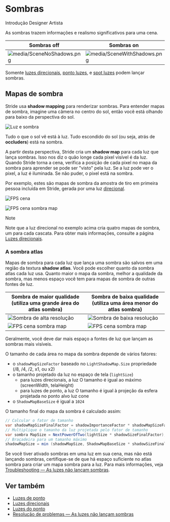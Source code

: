 # Sombras

<span class="badge text-bg-primary">Introdução</span>
<span class="badge text-bg-success">Designer</span>
<span class="badge text-bg-success">Artista </span>

As sombras trazem informações e realismo significativos para uma cena.

| Sombras **off** | Sombras **on** |
| -------------------------------------------------------- | ------------------------------------------------------------ |
| ![media/SceneNoShadows.png](media/SceneNoShadows.png) | ![media/SceneWithShadows.png](media/SceneWithShadows.png) |

Somente [ luzes direcionais](directional-lights.md), [ponto luzes](point-lights.md), e [spot luzes](spot-lights.md) podem lançar sombras.

## Mapas de sombra

Stride usa **shadow mapping** para renderizar sombras. Para entender mapas de sombra, imagine uma câmera no centro do sol, então você está olhando para baixo da perspectiva do sol.

![Luz e sombra](media/light-and-shadow.png)

Tudo o que o sol vê está à luz. Tudo escondido do sol (ou seja, atrás de **occluders**) está na sombra.

A partir desta perspectiva, Stride cria um **shadow map** para cada luz que lança sombras. Isso nos diz o quão longe cada pixel visível é da luz. Quando Stride torna a cena, verifica a posição de cada pixel no mapa da sombra para aprender se pode ser "visto" pela luz. Se a luz pode ver o pixel, a luz é iluminada. Se não puder, o pixel está na sombra.

Por exemplo, estes são mapas de sombra da amostra de tiro em primeira pessoa incluída em Stride, gerada por uma luz [direcional](directional-lights.md).

![FPS cena](media/fps-sample-scene.png)

![FPS cena sombra map](media/shadow-atlas-2x.png)

> [!Note]
> Note que a luz direcional no exemplo acima cria quatro mapas de sombra, um para cada cascata. Para obter mais informações, consulte a página [ Luzes direcionais](directional-lights.md).

### A sombra atlas

Mapas de sombra para cada luz que lança uma sombra são salvos em uma região da textura **shadow atlas**. Você pode escolher quanto da sombra atlas cada luz usa. Quanto maior o mapa da sombra, melhor a qualidade da sombra, mas menos espaço você tem para mapas de sombra de outras fontes de luz.

| Sombra de maior qualidade (utiliza uma grande área do atlas sombra) | Sombra de baixa qualidade (utiliza uma área menor do atlas sombra) |
| ---------------------------------------------------------------- | ------------------------------------------------------------ 
| ![ Sombra de alta resolução](media/shadow-high-resolution.png) | ![ Sombra de baixa resolução ](media/shadow-low-resolution.png) |
| ![FPS cena sombra map](media/shadow-atlas-2x.png) | ![FPS cena sombra map](media/shadow-atlas-1x.png) |

Geralmente, você deve dar mais espaço a fontes de luz que lançam as sombras mais visíveis.

O tamanho de cada área no mapa da sombra depende de vários fatores:

* o `shadowMapSizeFactor` baseado no `LightShadowMap.Size` propriedade (/8, /4, /2, x1, ou x2)
* o tamanho projetado da luz no espaço de tela (`lightSize`)
   * para luzes direcionais, a luz O tamanho é igual ao máximo (screenWidth, telaHeight)
   * para luzes de ponto, a luz O tamanho é igual à projeção da esfera projetada no ponto alvo luz cone
* o `ShadowMapBaseSize` é igual a `1024`

O tamanho final do mapa da sombra é calculado assim:

```cs
// Calcular o fator de tamanho
var shadowMapSizeFinalFactor = shadowImportanceFactor * shadowMapSizeFactor;
// Multiplique o tamanho da luz projetada pelo fator de tamanho
var sombra MapSize = NextPowerOfTwo(lightSize * shadowSizeFinalFactor);
// Braçadeira para um tamanho máximo
shadowMapSize = min (shadowMapSize, ShadowMapBaseSize * shadowSizeFinalFactor);
```

Se você tiver ativado sombras em uma luz em sua cena, mas não está lançando sombras, certifique-se de que há espaço suficiente no atlas sombra para criar um mapa sombra para a luz. Para mais informações, veja [Troubleshooting — As luzes não lançam sombras](../../troubleshooting/lights-dont-cast-shadows.md).

## Ver também

* [Luzes de ponto](point-lights.md)
* [Luzes direcionais](directional-lights.md)
* [Luzes do ponto](spot-lights.md)
* [Resolução de problemas — As luzes não lançam sombras](../../troubleshooting/lights-dont-cast-shadows.md)